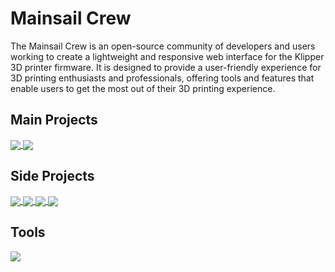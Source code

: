 # Mainsail Crew
The Mainsail Crew is an open-source community of developers and users working to create a lightweight and responsive web interface for the Klipper 3D printer firmware. It is designed to provide a user-friendly experience for 3D printing enthusiasts and professionals, offering tools and features that enable users to get the most out of their 3D printing experience.

## Main Projects
<a href="https://github.com/mainsail-crew/mainsail">
  <img align="center" src="https://github-readme-stats.vercel.app/api/pin/?username=mainsail-crew&repo=mainsail&title_color=ffffff&text_color=c9cacc&icon_color=d1001f&bg_color=1d1f21" />
</a>
<a href="https://github.com/mainsail-crew/MainsailOS">
  <img align="center" src="https://github-readme-stats.vercel.app/api/pin/?username=mainsail-crew&repo=mainsailos&title_color=ffffff&text_color=c9cacc&icon_color=d1001f&bg_color=1d1f21" />
</a>

## Side Projects
<a href="https://github.com/mainsail-crew/crowsnest">
  <img align="center" src="https://github-readme-stats.vercel.app/api/pin/?username=mainsail-crew&repo=crowsnest&title_color=ffffff&text_color=c9cacc&icon_color=d1001f&bg_color=1d1f21" />
</a>
<a href="https://github.com/mainsail-crew/mainsail-config">
  <img align="center" src="https://github-readme-stats.vercel.app/api/pin/?username=mainsail-crew&repo=mainsail-config&title_color=ffffff&text_color=c9cacc&icon_color=d1001f&bg_color=1d1f21" />
</a>
<a href="https://github.com/mainsail-crew/moonraker-timelapse">
  <img align="center" src="https://github-readme-stats.vercel.app/api/pin/?username=mainsail-crew&repo=moonraker-timelapse&title_color=ffffff&text_color=c9cacc&icon_color=d1001f&bg_color=1d1f21" />
</a>
<a href="https://github.com/mainsail-crew/sonar">
  <img align="center" src="https://github-readme-stats.vercel.app/api/pin/?username=mainsail-crew&repo=sonar&title_color=ffffff&text_color=c9cacc&icon_color=d1001f&bg_color=1d1f21" />
</a>

## Tools
<a href="https://github.com/mainsail-crew/virtual-klipper-printer">
  <img align="center" src="https://github-readme-stats.vercel.app/api/pin/?username=mainsail-crew&repo=virtual-klipper-printer&title_color=ffffff&text_color=c9cacc&icon_color=d1001f&bg_color=1d1f21" />
</a>
